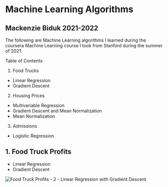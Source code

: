 # Machine Learning Algorithms
## Mackenzie Biduk 2021-2022
The following are Machine Learning algorithms I learned during the coursera Machine Learning course I took from Stanford during the summer of 2021.

Table of Contents

1. Food Trucks
- Linear Regression
- Gradient Descent
2. Housing Prices
- Multivariable Regression
- Gradient Descent and Mean Normalization
- Mean Normalization
3. Admissions
- Logistic Regression

## 1. Food Truck Profits

- Linear Regression
- Gradient Descent

![Food Truck Profits - 2 - Linear Regression with Gradient Descent](https://user-images.githubusercontent.com/84108349/150445850-23243c13-48ea-4588-a699-05407a926556.png)

